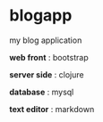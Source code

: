 blogapp
=======

my blog application

**web front** : bootstrap 

**server side** : clojure 

**database** : mysql

**text editor** :  markdown
